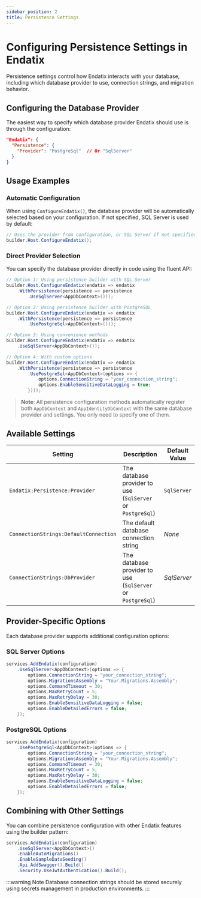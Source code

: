 ```yaml
---
sidebar_position: 2
title: Persistence Settings
---
```


# Configuring Persistence Settings in Endatix

Persistence settings control how Endatix interacts with your database, including which database provider to use, connection strings, and migration behavior.

## Configuring the Database Provider

The easiest way to specify which database provider Endatix should use is through the configuration:

```json
"Endatix": {
  "Persistence": {
    "Provider": "PostgreSql"  // Or "SqlServer"
  }
}
```

## Usage Examples

### Automatic Configuration

When using `ConfigureEndatix()`, the database provider will be automatically selected based on your configuration. If not specified, SQL Server is used by default:

```csharp
// Uses the provider from configuration, or SQL Server if not specified
builder.Host.ConfigureEndatix();
```

### Direct Provider Selection

You can specify the database provider directly in code using the fluent API:

```csharp
// Option 1: Using persistence builder with SQL Server
builder.Host.ConfigureEndatix(endatix => endatix
    .WithPersistence(persistence => persistence
        .UseSqlServer<AppDbContext>()));

// Option 2: Using persistence builder with PostgreSQL
builder.Host.ConfigureEndatix(endatix => endatix
    .WithPersistence(persistence => persistence
        .UsePostgreSql<AppDbContext>()));

// Option 3: Using convenience methods
builder.Host.ConfigureEndatix(endatix => endatix
    .UseSqlServer<AppDbContext>());

// Option 4: With custom options
builder.Host.ConfigureEndatix(endatix => endatix
    .WithPersistence(persistence => persistence
        .UsePostgreSql<AppDbContext>(options => {
            options.ConnectionString = "your_connection_string";
            options.EnableSensitiveDataLogging = true;
        })));
```

> **Note**: All persistence configuration methods automatically register both `AppDbContext` and `AppIdentityDbContext` with the same database provider and settings. You only need to specify one of them.

## Available Settings

| Setting | Description | Default Value |
|---------|-------------|--------------|
| `Endatix:Persistence:Provider` | The database provider to use (`SqlServer` or `PostgreSql`) | `SqlServer` |
| `ConnectionStrings:DefaultConnection` | The default database connection string | *None* |
| `ConnectionStrings:DbProvider` | The database provider to use (`SqlServer` or `PostgreSql`) | *SqlServer* |

## Provider-Specific Options

Each database provider supports additional configuration options:

### SQL Server Options

```csharp
services.AddEndatix(configuration)
    .UseSqlServer<AppDbContext>(options => {
        options.ConnectionString = "your_connection_string";
        options.MigrationsAssembly = "Your.Migrations.Assembly";
        options.CommandTimeout = 30;
        options.MaxRetryCount = 5;
        options.MaxRetryDelay = 30;
        options.EnableSensitiveDataLogging = false;
        options.EnableDetailedErrors = false;
    });
```

### PostgreSQL Options

```csharp
services.AddEndatix(configuration)
    .UsePostgreSql<AppDbContext>(options => {
        options.ConnectionString = "your_connection_string";
        options.MigrationsAssembly = "Your.Migrations.Assembly";
        options.CommandTimeout = 30;
        options.MaxRetryCount = 5;
        options.MaxRetryDelay = 30;
        options.EnableSensitiveDataLogging = false;
        options.EnableDetailedErrors = false;
    });
```

## Combining with Other Settings

You can combine persistence configuration with other Endatix features using the builder pattern:

```csharp
services.AddEndatix(configuration)
    .UseSqlServer<AppDbContext>()
    .EnableAutoMigrations()
    .EnableSampleDataSeeding()
    .Api.AddSwagger().Build()
    .Security.UseJwtAuthentication().Build();
```

:::warning Note
Database connection strings should be stored securely using secrets management in production environments.
::: 